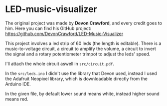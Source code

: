 # LED-music-visualizer

The original project was made by **Devon Crawford**, and every credit goes to him.
Here you can find his GitHub project: https://github.com/DevonCrawford/LED-Music-Visualizer

This project involves a led strip of 60 leds (the length is editable).
There is a music-to-voltage circuit, a circuit to amplify the volume, a circuit to invert the signal and a rotary potentiometer trimpot to adjust the leds' speed.

I'll attach the whole circuit aswell in `src/circuit.pdf`.

In the `src/leds.ino` I didn't use the library that Devon used, instead I used the Adafruit Neopixel library, which is downloadable directly from the Arduino IDE.

In the given file, by default lower sound means white, instead higher sound means red.
